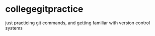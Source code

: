 # collegegitpractice
just practicing git commands, and getting familiar with version control systems 
